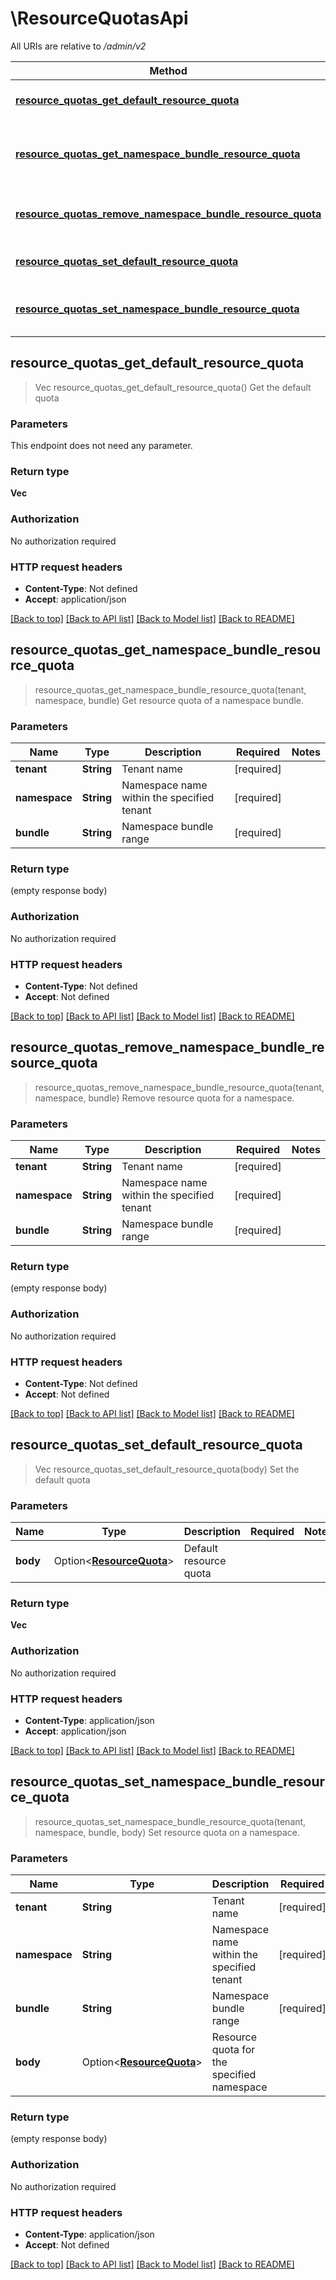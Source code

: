 # \ResourceQuotasApi

All URIs are relative to */admin/v2*

Method | HTTP request | Description
------------- | ------------- | -------------
[**resource_quotas_get_default_resource_quota**](ResourceQuotasApi.md#resource_quotas_get_default_resource_quota) | **GET** /resource-quotas | Get the default quota
[**resource_quotas_get_namespace_bundle_resource_quota**](ResourceQuotasApi.md#resource_quotas_get_namespace_bundle_resource_quota) | **GET** /resource-quotas/{tenant}/{namespace}/{bundle} | Get resource quota of a namespace bundle.
[**resource_quotas_remove_namespace_bundle_resource_quota**](ResourceQuotasApi.md#resource_quotas_remove_namespace_bundle_resource_quota) | **DELETE** /resource-quotas/{tenant}/{namespace}/{bundle} | Remove resource quota for a namespace.
[**resource_quotas_set_default_resource_quota**](ResourceQuotasApi.md#resource_quotas_set_default_resource_quota) | **POST** /resource-quotas | Set the default quota
[**resource_quotas_set_namespace_bundle_resource_quota**](ResourceQuotasApi.md#resource_quotas_set_namespace_bundle_resource_quota) | **POST** /resource-quotas/{tenant}/{namespace}/{bundle} | Set resource quota on a namespace.



## resource_quotas_get_default_resource_quota

> Vec<String> resource_quotas_get_default_resource_quota()
Get the default quota

### Parameters

This endpoint does not need any parameter.

### Return type

**Vec<String>**

### Authorization

No authorization required

### HTTP request headers

- **Content-Type**: Not defined
- **Accept**: application/json

[[Back to top]](#) [[Back to API list]](../README.md#documentation-for-api-endpoints) [[Back to Model list]](../README.md#documentation-for-models) [[Back to README]](../README.md)


## resource_quotas_get_namespace_bundle_resource_quota

> resource_quotas_get_namespace_bundle_resource_quota(tenant, namespace, bundle)
Get resource quota of a namespace bundle.

### Parameters


Name | Type | Description  | Required | Notes
------------- | ------------- | ------------- | ------------- | -------------
**tenant** | **String** | Tenant name | [required] |
**namespace** | **String** | Namespace name within the specified tenant | [required] |
**bundle** | **String** | Namespace bundle range | [required] |

### Return type

 (empty response body)

### Authorization

No authorization required

### HTTP request headers

- **Content-Type**: Not defined
- **Accept**: Not defined

[[Back to top]](#) [[Back to API list]](../README.md#documentation-for-api-endpoints) [[Back to Model list]](../README.md#documentation-for-models) [[Back to README]](../README.md)


## resource_quotas_remove_namespace_bundle_resource_quota

> resource_quotas_remove_namespace_bundle_resource_quota(tenant, namespace, bundle)
Remove resource quota for a namespace.

### Parameters


Name | Type | Description  | Required | Notes
------------- | ------------- | ------------- | ------------- | -------------
**tenant** | **String** | Tenant name | [required] |
**namespace** | **String** | Namespace name within the specified tenant | [required] |
**bundle** | **String** | Namespace bundle range | [required] |

### Return type

 (empty response body)

### Authorization

No authorization required

### HTTP request headers

- **Content-Type**: Not defined
- **Accept**: Not defined

[[Back to top]](#) [[Back to API list]](../README.md#documentation-for-api-endpoints) [[Back to Model list]](../README.md#documentation-for-models) [[Back to README]](../README.md)


## resource_quotas_set_default_resource_quota

> Vec<String> resource_quotas_set_default_resource_quota(body)
Set the default quota

### Parameters


Name | Type | Description  | Required | Notes
------------- | ------------- | ------------- | ------------- | -------------
**body** | Option<[**ResourceQuota**](ResourceQuota.md)> | Default resource quota |  |

### Return type

**Vec<String>**

### Authorization

No authorization required

### HTTP request headers

- **Content-Type**: application/json
- **Accept**: application/json

[[Back to top]](#) [[Back to API list]](../README.md#documentation-for-api-endpoints) [[Back to Model list]](../README.md#documentation-for-models) [[Back to README]](../README.md)


## resource_quotas_set_namespace_bundle_resource_quota

> resource_quotas_set_namespace_bundle_resource_quota(tenant, namespace, bundle, body)
Set resource quota on a namespace.

### Parameters


Name | Type | Description  | Required | Notes
------------- | ------------- | ------------- | ------------- | -------------
**tenant** | **String** | Tenant name | [required] |
**namespace** | **String** | Namespace name within the specified tenant | [required] |
**bundle** | **String** | Namespace bundle range | [required] |
**body** | Option<[**ResourceQuota**](ResourceQuota.md)> | Resource quota for the specified namespace |  |

### Return type

 (empty response body)

### Authorization

No authorization required

### HTTP request headers

- **Content-Type**: application/json
- **Accept**: Not defined

[[Back to top]](#) [[Back to API list]](../README.md#documentation-for-api-endpoints) [[Back to Model list]](../README.md#documentation-for-models) [[Back to README]](../README.md)

